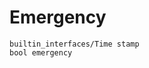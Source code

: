 # Emergency

<div class="highlight"><pre><code>builtin_interfaces/Time stamp
bool emergency
</code></pre></div>
